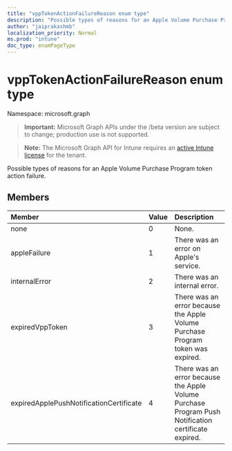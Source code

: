 ```yaml
---
title: "vppTokenActionFailureReason enum type"
description: "Possible types of reasons for an Apple Volume Purchase Program token action failure."
author: "jaiprakashmb"
localization_priority: Normal
ms.prod: "intune"
doc_type: enumPageType
---
```


# vppTokenActionFailureReason enum type

Namespace: microsoft.graph

> **Important:** Microsoft Graph APIs under the /beta version are subject to change; production use is not supported.

> **Note:** The Microsoft Graph API for Intune requires an [active Intune license](https://go.microsoft.com/fwlink/?linkid=839381) for the tenant.

Possible types of reasons for an Apple Volume Purchase Program token action failure.

## Members
|Member|Value|Description|
|:---|:---|:---|
|none|0|None.|
|appleFailure|1|There was an error on Apple's service.|
|internalError|2|There was an internal error.|
|expiredVppToken|3|There was an error because the Apple Volume Purchase Program token was expired.|
|expiredApplePushNotificationCertificate|4|There was an error because the Apple Volume Purchase Program Push Notification certificate expired.|
